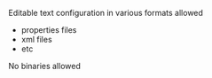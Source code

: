 Editable text configuration in various formats allowed

 - properties files
 - xml files
 - etc

No binaries allowed
